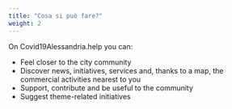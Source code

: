 ```yaml
---
title: "Cosa si può fare?"
weight: 2
---
```


On Covid19Alessandria.help you can:

*   Feel closer to the city community
*   Discover news, initiatives, services and, thanks to a map, the commercial activities nearest to you
*   Support, contribute and be useful to the community
*   Suggest theme-related initiatives
